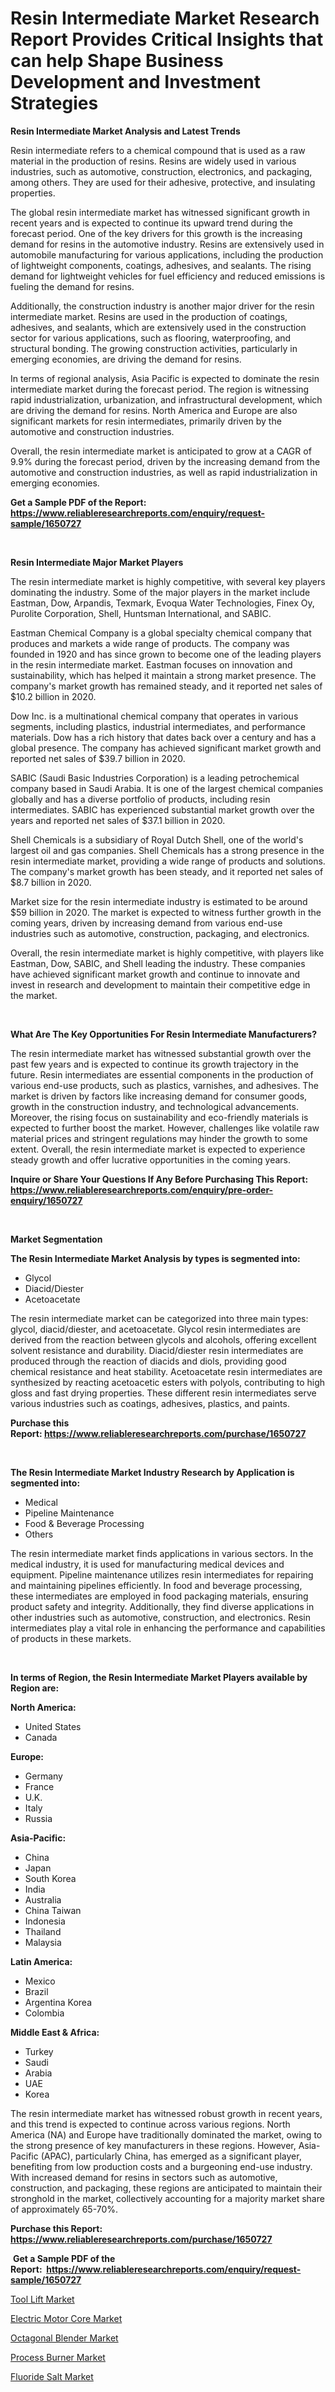 <p><h1>Resin Intermediate Market Research Report Provides Critical Insights that can help Shape Business Development and Investment Strategies</h1></p><p><strong>Resin Intermediate Market Analysis and Latest Trends</strong></p>
<p><p>Resin intermediate refers to a chemical compound that is used as a raw material in the production of resins. Resins are widely used in various industries, such as automotive, construction, electronics, and packaging, among others. They are used for their adhesive, protective, and insulating properties.</p><p>The global resin intermediate market has witnessed significant growth in recent years and is expected to continue its upward trend during the forecast period. One of the key drivers for this growth is the increasing demand for resins in the automotive industry. Resins are extensively used in automobile manufacturing for various applications, including the production of lightweight components, coatings, adhesives, and sealants. The rising demand for lightweight vehicles for fuel efficiency and reduced emissions is fueling the demand for resins.</p><p>Additionally, the construction industry is another major driver for the resin intermediate market. Resins are used in the production of coatings, adhesives, and sealants, which are extensively used in the construction sector for various applications, such as flooring, waterproofing, and structural bonding. The growing construction activities, particularly in emerging economies, are driving the demand for resins.</p><p>In terms of regional analysis, Asia Pacific is expected to dominate the resin intermediate market during the forecast period. The region is witnessing rapid industrialization, urbanization, and infrastructural development, which are driving the demand for resins. North America and Europe are also significant markets for resin intermediates, primarily driven by the automotive and construction industries.</p><p>Overall, the resin intermediate market is anticipated to grow at a CAGR of 9.9% during the forecast period, driven by the increasing demand from the automotive and construction industries, as well as rapid industrialization in emerging economies.</p></p>
<p><strong>Get a Sample PDF of the Report:&nbsp; <a href="https://www.reliableresearchreports.com/enquiry/request-sample/1650727">https://www.reliableresearchreports.com/enquiry/request-sample/1650727</a></strong></p>
<p>&nbsp;</p>
<p><strong>Resin Intermediate Major Market Players</strong></p>
<p><p>The resin intermediate market is highly competitive, with several key players dominating the industry. Some of the major players in the market include Eastman, Dow, Arpandis, Texmark, Evoqua Water Technologies, Finex Oy, Purolite Corporation, Shell, Huntsman International, and SABIC.</p><p>Eastman Chemical Company is a global specialty chemical company that produces and markets a wide range of products. The company was founded in 1920 and has since grown to become one of the leading players in the resin intermediate market. Eastman focuses on innovation and sustainability, which has helped it maintain a strong market presence. The company's market growth has remained steady, and it reported net sales of $10.2 billion in 2020.</p><p>Dow Inc. is a multinational chemical company that operates in various segments, including plastics, industrial intermediates, and performance materials. Dow has a rich history that dates back over a century and has a global presence. The company has achieved significant market growth and reported net sales of $39.7 billion in 2020.</p><p>SABIC (Saudi Basic Industries Corporation) is a leading petrochemical company based in Saudi Arabia. It is one of the largest chemical companies globally and has a diverse portfolio of products, including resin intermediates. SABIC has experienced substantial market growth over the years and reported net sales of $37.1 billion in 2020.</p><p>Shell Chemicals is a subsidiary of Royal Dutch Shell, one of the world's largest oil and gas companies. Shell Chemicals has a strong presence in the resin intermediate market, providing a wide range of products and solutions. The company's market growth has been steady, and it reported net sales of $8.7 billion in 2020.</p><p>Market size for the resin intermediate industry is estimated to be around $59 billion in 2020. The market is expected to witness further growth in the coming years, driven by increasing demand from various end-use industries such as automotive, construction, packaging, and electronics.</p><p>Overall, the resin intermediate market is highly competitive, with players like Eastman, Dow, SABIC, and Shell leading the industry. These companies have achieved significant market growth and continue to innovate and invest in research and development to maintain their competitive edge in the market.</p></p>
<p>&nbsp;</p>
<p><strong>What Are The Key Opportunities For Resin Intermediate Manufacturers?</strong></p>
<p><p>The resin intermediate market has witnessed substantial growth over the past few years and is expected to continue its growth trajectory in the future. Resin intermediates are essential components in the production of various end-use products, such as plastics, varnishes, and adhesives. The market is driven by factors like increasing demand for consumer goods, growth in the construction industry, and technological advancements. Moreover, the rising focus on sustainability and eco-friendly materials is expected to further boost the market. However, challenges like volatile raw material prices and stringent regulations may hinder the growth to some extent. Overall, the resin intermediate market is expected to experience steady growth and offer lucrative opportunities in the coming years.</p></p>
<p><strong>Inquire or Share Your Questions If Any Before Purchasing This Report: <a href="https://www.reliableresearchreports.com/enquiry/pre-order-enquiry/1650727">https://www.reliableresearchreports.com/enquiry/pre-order-enquiry/1650727</a></strong></p>
<p>&nbsp;</p>
<p><strong>Market Segmentation</strong></p>
<p><strong>The Resin Intermediate Market Analysis by types is segmented into:</strong></p>
<p><ul><li>Glycol</li><li>Diacid/Diester</li><li>Acetoacetate</li></ul></p>
<p><p>The resin intermediate market can be categorized into three main types: glycol, diacid/diester, and acetoacetate. Glycol resin intermediates are derived from the reaction between glycols and alcohols, offering excellent solvent resistance and durability. Diacid/diester resin intermediates are produced through the reaction of diacids and diols, providing good chemical resistance and heat stability. Acetoacetate resin intermediates are synthesized by reacting acetoacetic esters with polyols, contributing to high gloss and fast drying properties. These different resin intermediates serve various industries such as coatings, adhesives, plastics, and paints.</p></p>
<p><strong>Purchase this Report:&nbsp;<a href="https://www.reliableresearchreports.com/purchase/1650727">https://www.reliableresearchreports.com/purchase/1650727</a></strong></p>
<p>&nbsp;</p>
<p><strong>The Resin Intermediate Market Industry Research by Application is segmented into:</strong></p>
<p><ul><li>Medical</li><li>Pipeline Maintenance</li><li>Food & Beverage Processing</li><li>Others</li></ul></p>
<p><p>The resin intermediate market finds applications in various sectors. In the medical industry, it is used for manufacturing medical devices and equipment. Pipeline maintenance utilizes resin intermediates for repairing and maintaining pipelines efficiently. In food and beverage processing, these intermediates are employed in food packaging materials, ensuring product safety and integrity. Additionally, they find diverse applications in other industries such as automotive, construction, and electronics. Resin intermediates play a vital role in enhancing the performance and capabilities of products in these markets.</p></p>
<p>&nbsp;</p>
<p><strong>In terms of Region, the Resin Intermediate Market Players available by Region are:</strong></p>
<p>
    <p> <strong> North America: </strong>
        <ul>
            <li>United States</li>
            <li>Canada</li>
        </ul>
        </p> 
    <p> <strong> Europe: </strong>
        <ul>
            <li>Germany</li>
            <li>France</li>
            <li>U.K.</li>
            <li>Italy</li>
            <li>Russia</li>
        </ul>
        </p> 
    <p> <strong> Asia-Pacific: </strong>
        <ul>
            <li>China</li>
            <li>Japan</li>
            <li>South Korea</li>
            <li>India</li>
            <li>Australia</li>
            <li>China Taiwan</li>
            <li>Indonesia</li>
            <li>Thailand</li>
            <li>Malaysia</li>
        </ul>
        </p> 
    <p> <strong> Latin America: </strong>
        <ul>
            <li>Mexico</li>
            <li>Brazil</li>
            <li>Argentina Korea</li>
            <li>Colombia</li>
        </ul>
        </p> 
    <p> <strong> Middle East & Africa: </strong>
        <ul>
            <li>Turkey</li>
            <li>Saudi</li>
            <li>Arabia</li>
            <li>UAE</li>
            <li>Korea</li>
        </ul>
    </p>
    </p>
<p><p>The resin intermediate market has witnessed robust growth in recent years, and this trend is expected to continue across various regions. North America (NA) and Europe have traditionally dominated the market, owing to the strong presence of key manufacturers in these regions. However, Asia-Pacific (APAC), particularly China, has emerged as a significant player, benefiting from low production costs and a burgeoning end-use industry. With increased demand for resins in sectors such as automotive, construction, and packaging, these regions are anticipated to maintain their stronghold in the market, collectively accounting for a majority market share of approximately 65-70%.</p></p>
<p><strong>Purchase this Report: <a href="https://www.reliableresearchreports.com/purchase/1650727">https://www.reliableresearchreports.com/purchase/1650727</a></strong></p>
<p>&nbsp;<strong>Get a Sample PDF of the Report:&nbsp;&nbsp;<a href="https://www.reliableresearchreports.com/enquiry/request-sample/1650727">https://www.reliableresearchreports.com/enquiry/request-sample/1650727</a></strong></p>
<p><strong></strong></p>
<p><p><a href="https://medium.com/@kejsioni/tool-lift-market-analysis-and-sze-forecasted-for-period-from-2023-to-2030-b52f08a017eb">Tool Lift Market</a></p><p><a href="https://github.com/FassouRP/Market-Research-Report-List-1/blob/main/electric-motor-core-market.md">Electric Motor Core Market</a></p><p><a href="https://medium.com/@kyliemorgan1913/octagonal-blender-market-size-market-outlook-and-market-forecast-2023-to-2030-96194b522f13">Octagonal Blender Market</a></p><p><a href="https://medium.com/@alesiabrahimi58/process-burner-market-trends-forecast-and-competitive-analysis-to-2030-964caaf9c16a">Process Burner Market</a></p><p><a href="https://github.com/ashepherd82/Market-Research-Report-List-1/blob/main/fluoride-salt-market.md">Fluoride Salt Market</a></p></p>